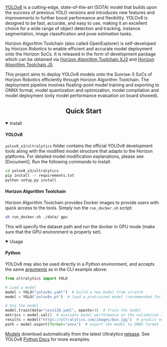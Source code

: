 [YOLOv8](https://github.com/ultralytics/ultralytics) is a cutting-edge, state-of-the-art (SOTA) model that builds upon the success of previous YOLO versions and introduces new features and improvements to further boost performance and flexibility. YOLOv8 is designed to be fast, accurate, and easy to use, making it an excellent choice for a wide range of object detection and tracking, instance segmentation, image classification and pose estimation tasks.<br>

Horizon Algorithm Toolchain (also called OpenExplorer) is self-developed by Horizon Robotics to enable efficient and accurate model deployment onto the Horizon SoCs. It is released in the form of development package which can be obtained via [Horizon Algorithm Toolchain XJ3](https://developer.horizon.cc/forumDetail/136488103547258769) and [Horizon Algorithm Toolchain J5](https://developer.horizon.cc/forumDetail/118363912788935318).<br>

This project aims to deploy YOLOv8 models onto the Sunrise-3 SoCs of Horizon Robotics efficiently through Horizon Algorithm Toolchain. The deployment pipeline involves floating-point model training and exporting to ONNX format, model quantization and optimization, model compilation and model deployment (only model performance evaluation on board showed).<br>

## <div align="center">Quick Start</div>

<details open>
<summary>Install</summary>

#### YOLOv8
`yolov8_x3/ultralytics` folder contains the official YOLOv8 development tools along with the modified model structure that adapts to the Horizon platforms. For detailed model modification explanations, please see [Document]. Run the following commands to install:
```bash
cd yolov8_x3/ultralytics
pip install -r requirements.txt
python setup.py install
```

#### Horizon Algorithm Toolchain
Horizon Algorithm Toolchain provides Docker images to provide users with quick access to the tools. Simply run the `run_docker.sh` script:
```bash
sh run_docker.sh ./data/ gpu
```
This will specify the dataset path and run the docker in GPU mode (make sure that the GPU environment is properly set).

</details>

<details open>
<summary>Usage</summary>


#### Python

YOLOv8 may also be used directly in a Python environment, and accepts the same [arguments](https://docs.ultralytics.com/usage/cfg/) as in the CLI example above:

```python
from ultralytics import YOLO

# Load a model
model = YOLO("yolov8n.yaml")  # build a new model from scratch
model = YOLO("yolov8n.pt")  # load a pretrained model (recommended for training)

# Use the model
model.train(data="coco128.yaml", epochs=3)  # train the model
metrics = model.val()  # evaluate model performance on the validation set
results = model("https://ultralytics.com/images/bus.jpg")  # predict on an image
path = model.export(format="onnx")  # export the model to ONNX format
```

[Models](https://github.com/ultralytics/ultralytics/tree/main/ultralytics/cfg/models) download automatically from the latest Ultralytics [release](https://github.com/ultralytics/assets/releases). See YOLOv8 [Python Docs](https://docs.ultralytics.com/usage/python) for more examples.

</details>


